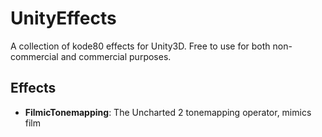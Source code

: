 # UnityEffects
A collection of kode80 effects for Unity3D. Free to use for both non-commercial and commercial purposes.

## Effects
* **FilmicTonemapping**: The Uncharted 2 tonemapping operator, mimics film
